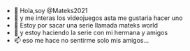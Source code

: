 - 👋 Hola,soy @Mateks2021
- 👀 y me interas los videojuegos asta me gustaria hacer uno
- 🌱 Estoy por sacar una serie llamada mateks world
- 💞️ y estoy haciendo la serie con mi hermana y amigos
- 📫 eso me hace no sentirme solo mis amigos...

<!---
Mateks2021/Mateks2021 is a ✨ special ✨ repository because its `README.md` (this file) appears on your GitHub profile.
You can click the Preview link to take a look at your changes.
--->
